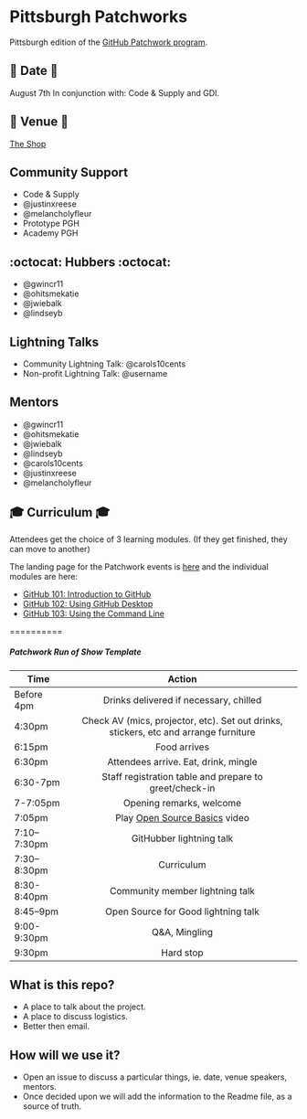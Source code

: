 # Pittsburgh Patchworks

Pittsburgh edition of the [GitHub Patchwork program](http://patchwork.github.io/).

## :calendar: Date :calendar: ##
August 7th
In conjunction with: Code & Supply and GDI.

## :hotel: Venue :hotel: ##
[The Shop](https://www.facebook.com/TheShopPgh/)

## Community Support ##
- Code & Supply
- @justinxreese 
- @melancholyfleur
- Prototype PGH
- Academy PGH

## :octocat: Hubbers :octocat: ##
- @gwincr11
- @ohitsmekatie
- @jwiebalk 
- @lindseyb

## Lightning Talks ##
- Community Lightning Talk: @carols10cents
- Non-profit Lightning Talk: @username

## Mentors ##
- @gwincr11
- @ohitsmekatie
- @jwiebalk 
- @lindseyb
- @carols10cents
- @justinxreese 
- @melancholyfleur

## :mortar_board: Curriculum :mortar_board:

Attendees get the choice of 3 learning modules. (If they get finished, they can move to another)

The landing page for the Patchwork events is [here](https://patchwork.github.io/curriculum) and the individual modules are here:
- [GitHub 101: Introduction to GitHub](https://github.github.com/on-demand/intro-to-github/)
- [GitHub 102: Using GitHub Desktop](https://services.github.com/on-demand/github-desktop/)
- [GitHub 103: Using the Command Line](https://services.github.com/on-demand/github-cli/)


==========

##### Patchwork Run of Show Template

| Time        | Action         | 
| ------------- |:-------------:| 
| Before 4pm  | Drinks delivered if necessary, chilled  |
| 4:30pm      | Check AV (mics, projector, etc).  Set out drinks, stickers, etc and arrange furniture   |   
| 6:15pm | Food arrives  | 
| 6:30pm | Attendees arrive. Eat, drink, mingle |
| 6:30-7pm | Staff registration table and prepare to greet/check-in |
| 7-7:05pm | Opening remarks, welcome |
| 7:05pm | Play [Open Source Basics](https://www.youtube.com/watch?v=Tyd0FO0tko8) video |
| 7:10–7:30pm | GitHubber lightning talk |
| 7:30–8:30pm | Curriculum |
| 8:30-8:40pm | Community member lightning talk |
| 8:45–9pm | Open Source for Good lightning talk |
| 9:00-9:30pm | Q&A, Mingling |
| 9:30pm | Hard stop |


## What is this repo?
* A place to talk about the project.
* A place to discuss logistics.
* Better then email.

## How will we use it?
* Open an issue to discuss a particular things, ie. date, venue speakers, mentors.
* Once decided upon we will add the information to the Readme file, as a source of truth.
